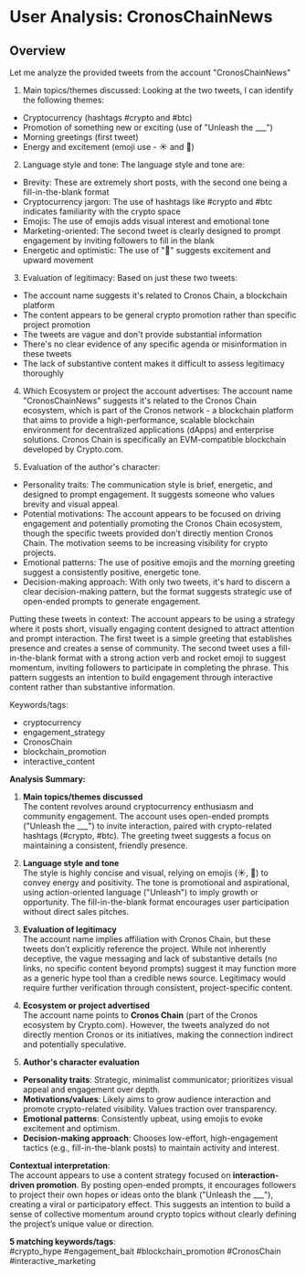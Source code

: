 # User Analysis: CronosChainNews

## Overview

<think>
Let me analyze the provided tweets from the account "CronosChainNews"

1. Main topics/themes discussed:
Looking at the two tweets, I can identify the following themes:
- Cryptocurrency (hashtags #crypto and #btc)
- Promotion of something new or exciting (use of "Unleash the ___")
- Morning greetings (first tweet)
- Energy and excitement (emoji use - ☀️ and 🚀)

2. Language style and tone:
The language style and tone are:
- Brevity: These are extremely short posts, with the second one being a fill-in-the-blank format
- Cryptocurrency jargon: The use of hashtags like #crypto and #btc indicates familiarity with the crypto space
- Emojis: The use of emojis adds visual interest and emotional tone
- Marketing-oriented: The second tweet is clearly designed to prompt engagement by inviting followers to fill in the blank
- Energetic and optimistic: The use of "🚀" suggests excitement and upward movement

3. Evaluation of legitimacy:
Based on just these two tweets:
- The account name suggests it's related to Cronos Chain, a blockchain platform
- The content appears to be general crypto promotion rather than specific project promotion
- The tweets are vague and don't provide substantial information
- There's no clear evidence of any specific agenda or misinformation in these tweets
- The lack of substantive content makes it difficult to assess legitimacy thoroughly

4. Which Ecosystem or project the account advertises:
The account name "CronosChainNews" suggests it's related to the Cronos Chain ecosystem, which is part of the Cronos network - a blockchain platform that aims to provide a high-performance, scalable blockchain environment for decentralized applications (dApps) and enterprise solutions. Cronos Chain is specifically an EVM-compatible blockchain developed by Crypto.com.

5. Evaluation of the author's character:
- Personality traits: The communication style is brief, energetic, and designed to prompt engagement. It suggests someone who values brevity and visual appeal.
- Potential motivations: The account appears to be focused on driving engagement and potentially promoting the Cronos Chain ecosystem, though the specific tweets provided don't directly mention Cronos Chain. The motivation seems to be increasing visibility for crypto projects.
- Emotional patterns: The use of positive emojis and the morning greeting suggest a consistently positive, energetic tone.
- Decision-making approach: With only two tweets, it's hard to discern a clear decision-making pattern, but the format suggests strategic use of open-ended prompts to generate engagement.

Putting these tweets in context:
The account appears to be using a strategy where it posts short, visually engaging content designed to attract attention and prompt interaction. The first tweet is a simple greeting that establishes presence and creates a sense of community. The second tweet uses a fill-in-the-blank format with a strong action verb and rocket emoji to suggest momentum, inviting followers to participate in completing the phrase. This pattern suggests an intention to build engagement through interactive content rather than substantive information.

Keywords/tags:
- cryptocurrency
- engagement_strategy
- CronosChain
- blockchain_promotion
- interactive_content
</think>

**Analysis Summary:**

1. **Main topics/themes discussed**  
The content revolves around cryptocurrency enthusiasm and community engagement. The account uses open-ended prompts ("Unleash the ___") to invite interaction, paired with crypto-related hashtags (#crypto, #btc). The greeting tweet suggests a focus on maintaining a consistent, friendly presence.

2. **Language style and tone**  
The style is highly concise and visual, relying on emojis (☀️, 🚀) to convey energy and positivity. The tone is promotional and aspirational, using action-oriented language ("Unleash") to imply growth or opportunity. The fill-in-the-blank format encourages user participation without direct sales pitches.

3. **Evaluation of legitimacy**  
The account name implies affiliation with Cronos Chain, but these tweets don’t explicitly reference the project. While not inherently deceptive, the vague messaging and lack of substantive details (no links, no specific content beyond prompts) suggest it may function more as a generic hype tool than a credible news source. Legitimacy would require further verification through consistent, project-specific content.

4. **Ecosystem or project advertised**  
The account name points to **Cronos Chain** (part of the Cronos ecosystem by Crypto.com). However, the tweets analyzed do not directly mention Cronos or its initiatives, making the connection indirect and potentially speculative.

5. **Author's character evaluation**  
- **Personality traits**: Strategic, minimalist communicator; prioritizes visual appeal and engagement over depth.  
- **Motivations/values**: Likely aims to grow audience interaction and promote crypto-related visibility. Values traction over transparency.  
- **Emotional patterns**: Consistently upbeat, using emojis to evoke excitement and optimism.  
- **Decision-making approach**: Chooses low-effort, high-engagement tactics (e.g., fill-in-the-blank posts) to maintain activity and interest.

**Contextual interpretation**:  
The account appears to use a content strategy focused on **interaction-driven promotion**. By posting open-ended prompts, it encourages followers to project their own hopes or ideas onto the blank ("Unleash the ___"), creating a viral or participatory effect. This suggests an intention to build a sense of collective momentum around crypto topics without clearly defining the project’s unique value or direction.

**5 matching keywords/tags**:  
#crypto_hype #engagement_bait #blockchain_promotion #CronosChain #interactive_marketing